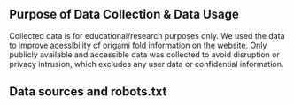 ## Purpose of Data Collection & Data Usage
Collected data is for educational/research purposes only. We used the data to improve acessibility of origami fold information on the website.
Only publicly available and accessible data was collected to avoid disruption or privacy intrusion, which excludes any user data or confidential information. 

## Data sources and robots.txt 

